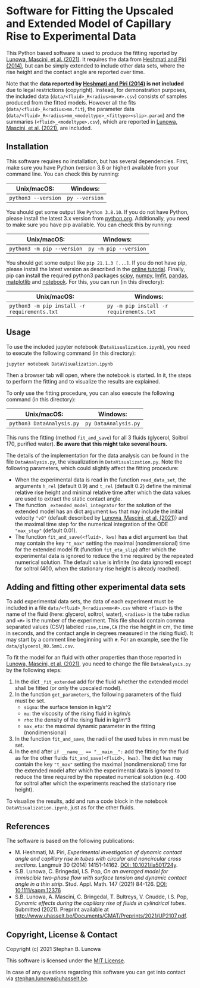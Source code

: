 # Software for Fitting the Upscaled and Extended Model of Capillary Rise to Experimental Data

This Python based software is used to produce the fitting reported by
[Lunowa, Mascini, et al. (2021)](#references). It requires the data from
[Heshmati and Piri (2014)](#references), but can be simply extended to include
other data sets, where the rise height and the contact angle are reported over
time.

Note that the **data reported by [Heshmati and Piri (2014)](#references) is not
included** due to legal restrictions (copyright). Instead, for demonstration
purposes, the included data (`data/<fluid>_R<radius>mm<#>.csv`) consists of samples
produced from the fitted models.
However all the fits (`data/<fluid>_R<radius>mm.fit`), the parameter data
(`data/<fluid>_R<radius>mm_<modeltype>_<fittype><slip>.param`) and the summaries
(`<fluid>_<modeltype>.csv`), which are reported in
[Lunowa, Mascini, et al. (2021)](#references), are included.


## Installation

This software requires no installation, but has several dependencies. First,
make sure you have Python (version 3.6 or higher) available from your command
line. You can check this by running:

| Unix/macOS:             | Windows:          |
|-------------------------|-------------------|
| `python3 --version`     | `py --version`    |

You should get some output like `Python 3.8.10`. If you do not have Python,
please install the latest 3.x version from [python.org](https://www.python.org).
Additionally, you need to make sure you have pip available. You can check this
by running:

| Unix/macOS:                    | Windows:                 |
|--------------------------------|--------------------------|
| `python3 -m pip --version`     | `py -m pip --version`    |

You should get some output like `pip 21.1.3 [...]`. If you do not have pip, please
install the latest version as described in the
[online tutorial](https://packaging.python.org/tutorials/installing-packages/).
Finally, pip can install the required python3 packages
[scipy](https://www.scipy.org/), [numpy](https://numpy.org/),
[lmfit](https://lmfit.github.io/lmfit-py/), [pandas](https://pandas.pydata.org/),
[matplotlib](https://matplotlib.org/) and [notebook](https://jupyter.org/index.html).
For this, you can run (in this directory):

| Unix/macOS:                                      | Windows:                                   |
|--------------------------------------------------|--------------------------------------------|
| `python3 -m pip install -r requirements.txt`     | `py -m pip install -r requirements.txt`    |


## Usage

To use the included jupyter notebook (`DataVisualization.ipynb`), you need to
execute the following command (in this directory):
```
jupyter notebook DataVisualization.ipynb
```
Then a browser tab will open, where the notebook is started. In it, the steps
to perform the fitting and to visualize the results are explained.

To only use the fitting procedure, you can also execute the following command
(in this directory):

| Unix/macOS:                   | Windows:                |
|-------------------------------|-------------------------|
| `python3 DataAnalysis.py`     | `py DataAnalysis.py`    |

This runs the fitting (method `fit_and_save`) for all 3 fluids (glycerol,
Soltrol 170, purified water). **Be aware that this might take several hours.**

The details of the implementation for the data analysis can be found in the file
`DataAnalysis.py`, the visualization in `DataVisualization.py`.
Note the following parameters, which could slightly affect the fitting procedure:

* When the experimental data is read in the function `read_data_set`, the
  arguments `h_rel` (default 0.9) and `t_rel` (default 0.2) define the minimal
  relative rise height and minimal relative time after which the data values are
  used to extract the static contact angle.
* The function `_extended_model_integrator` for the solution of the extended
  model has an dict argument `kws` that may include the initial velocity `"v0"`
  (default described by [Lunowa, Mascini, et al. (2021)](#references)) and the
  maximal time step for the numerical integration of the ODE `"max_step"`
  (default 0.01).
* The function `fit_and_save(<fluid>, kws)` has a dict argument `kws` that may
  contain the key `"t_max"` setting the maximal (nondimensional) time for the
  extended model fit (function `fit_eta_slip`) after which the experimental data
  is ignored to reduce the time required by the repeated numerical solution.
  The default value is infinite (no data ignored) except for soltrol (400, when
  the stationary rise height is already reached).


## Adding and fitting other experimental data sets

To add experimental data sets, the data of each experiment must be included in a
file `data/<fluid>_R<radius>mm<#>.csv` where `<fluid>` is the name of the fluid
(here: glycerol, soltrol, water), `<radius>` is the tube radius and `<#>` is the
number of the experiment. This file should contain comma separated values (CSV)
labeled `rise,time,CA` (the rise height in cm, the time in seconds, and the
contact angle in degrees measured in the rising fluid). It may start by a
comment line beginning with `#`. For an example, see the file
`data/glycerol_R0.5mm1.csv`.

To fit the model for an fluid with other properties than those reported in
[Lunowa, Mascini, et al. (2021)](#references), you need to change the file
`DataAnalysis.py` by the following steps:

1. In the dict `_fit_extended` add for the fluid whether the extended model
   shall be fitted (or only the upscaled model).
2. In the function `get_parameters`, the following parameters of the fluid must
   be set.
   - `sigma`: the surface tension in kg/s^2
   - `mu`: the viscosity of the rising fluid in kg/m/s
   - `rho`: the density of the rising fluid in kg/m^3
   - `max_eta`: the maximal dynamic parameter in the fitting (nondimensional)
3. In the function `fit_and_save`, the radii of the used tubes in mm must be set.
4. In the end after `if __name__ == "__main__":` add the fitting for the fluid
   as for the other fluids `fit_and_save(<fluid>, kws)`. The dict `kws` may
   contain the key `"t_max"` setting the maximal (nondimensional) time for the
   extended model after which the experimental data is ignored to reduce the
   time required by the repeated numerical solution (e.g. 400 for soltrol after
   which the experiments reached the stationary rise height).

To visualize the results, add and run a code block in the notebook
`DataVisualization.ipynb`, just as for the other fluids.


## References

The software is based on the following publications:

* M. Heshmati, M. Piri, *Experimental investigation of dynamic contact angle and
  capillary rise in tubes with circular and noncircular cross sections*.
  Langmuir 30 (2014) 14151-14162.
  [DOI: 10.1021/la501724y](https://doi.org/10.1021/la501724y).
* S.B. Lunowa, C. Bringedal, I.S. Pop, *On an averaged model for immiscible
  two-phase flow with surface tension and dynamic contact angle in a thin strip*.
  Stud. Appl. Math. 147 (2021) 84-126.
  [DOI: 10.1111/sapm.12376](https://doi.org/10.1111/sapm.12376)
* S.B. Lunowa, A. Mascini, C. Bringedal, T. Bultreys, V. Cnudde, I.S. Pop,
  *Dynamic effects during the capillary rise of fluids in cylindrical tubes*.
  Submitted (2021). Preprint available at <http://www.uhasselt.be/Documents/CMAT/Preprints/2021/UP2107.pdf>.


## Copyright, License & Contact

Copyright (c) 2021 Stephan B. Lunowa

This software is licensed under the [MIT License](./LICENSE).

In case of any questions regarding this software you can get into contact via
[stephan.lunowa@uhasselt.be](mailto:stephan.lunowa@uhasselt.be).
